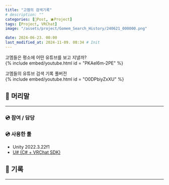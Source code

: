 ```yaml
---
title: "고멤의 검색기록"
# description: ""
categories: [📀Post, 🫐Project]
tags: [Project, VRChat]
image: "/assets/project/Gomem_Search_History/240621_000000.png"

date: 2024-06-23. 00:00
last_modified_at: 2024-11-09. 08:34 # Init
---
```


고멤들은 평소에 어떤 유튜브를 보고 지낼까?  
{% include embed/youtube.html id = "PKAel6m-2PE" %}

고멤들의 유튜브 검색 기록 풀버전  
{% include embed/youtube.html id = "O0DPbiyZxXU" %}

## 📀 머리말

---

### 💿 참여 / 담당

### 💿 사용한 툴

- Unity 2022.3.22f1
- [U# (C# + VRChat SDK)](https://udonsharp.docs.vrchat.com/)

## 📀 기록

---
